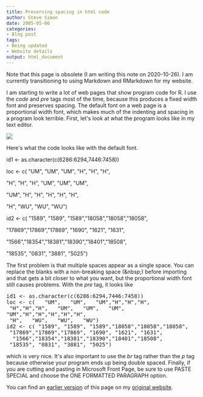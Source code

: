 ```yaml
---
title: Preserving spacing in html code
author: Steve Simon
date: 2005-05-06
categories:
- Blog post
tags:
- Being updated
- Website details
output: html_document
---
```

Note that this page is obsolete (I am writing this note on 2020-10-26). I am currently transitioning to using Markdown and RMarkdown for my website.

I am starting to write a lot of web pages that show program code for
R. I use the *code* and *pre* tags most of the time, because this
produces a fixed width font and preserves spacing. The default font on
a web page is a proportional width font, which makes much of the
indenting and spacing in a program look terrible. First, let's look
at what the program looks like in my text editor.

![](http://www.pmean.com/weblog/images/PreservingSpaces1.gif)

Here's what the code looks like with the default font.

  id1 <- as.character(c(6286:6294,7446:7458))
  
loc <- c( "UM", "UM", "UM", "H", "H", "H",

"H", "H", "H", "UM", "UM", "UM",

"UM", "H", "H", "H", "H", "H",

"H", "WU", "WU", "WU")

id2 <- c( "1589", "1589", "1589","18058","18058","18058",

"17869","17869","17869", "1690", "1621", "1631",

"1566","18354","18381","18390","18401","18508",

"18535", "0831", "3881", "5025")

The first problem is that multiple spaces appear as a single space. You can replace the blanks with a non-breaking space (\&nbsp;) before importing and that gets a bit closer to what you want, but the proportional width font still causes problems. With the *pre* tag, it looks like

<pre>
id1 <- as.character(c(6286:6294,7446:7458))
loc <- c(   "UM",   "UM",   "UM","H","H","H",
 "H","H","H",   "UM",   "UM",   "UM",
"UM","H","H","H","H","H",
 "H",   "WU",   "WU",   "WU")
id2 <- c( "1589", "1589", "1589","18058","18058","18058",
 "17869","17869","17869", "1690", "1621", "1631",
  "1566","18354","18381","18390","18401","18508",
 "18535", "0831", "3881", "5025")
</pre>

which is very nice. It's also important to use the *br* tag rather than the *p* tag because otherwise your program ends up being double spaced. Finally, if you are cutting and pasting in Microsoft Front Page, be sure to use PASTE SPECIAL and choose the ONE FORMATTED PARAGRAPH option.

You can find an [earlier version][sim1] of this page on my [original website][sim2].


[sim1]: http://www.pmean.com/05/SpacingHtml.html
[sim2]: http://www.pmean.com/original_site.html
